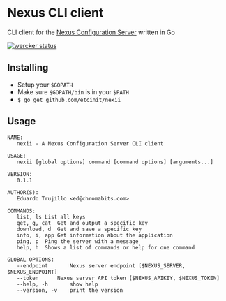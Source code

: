 # Nexus CLI client

CLI client for the [Nexus Configuration Server](https://github.com/etcinit/nexus) written in Go

[![wercker status](https://app.wercker.com/status/d9243f7ee424999e29466af3c3e0b060/m "wercker status")](https://app.wercker.com/project/bykey/d9243f7ee424999e29466af3c3e0b060)

## Installing

- Setup your `$GOPATH`
- Make sure `$GOPATH/bin` is in your `$PATH`
- `$ go get github.com/etcinit/nexii`

## Usage

```
NAME:
   nexii - A Nexus Configuration Server CLI client

USAGE:
   nexii [global options] command [command options] [arguments...]

VERSION:
   0.1.1

AUTHOR(S):
   Eduardo Trujillo <ed@chromabits.com>

COMMANDS:
   list, ls	List all keys
   get, g, cat	Get and output a specific key
   download, d	Get and save a specific key
   info, i, app	Get information about the application
   ping, p	Ping the server with a message
   help, h	Shows a list of commands or help for one command

GLOBAL OPTIONS:
   --endpoint 		Nexus server endpoint [$NEXUS_SERVER, $NEXUS_ENDPOINT]
   --token 		Nexus server API token [$NEXUS_APIKEY, $NEXUS_TOKEN]
   --help, -h		show help
   --version, -v	print the version
```
